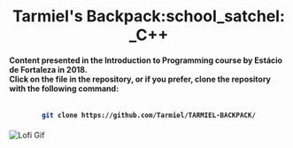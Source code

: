 <h1 align="center"> Tarmiel's Backpack:school_satchel: _C++</h1>

<h4>Content presented in the Introduction to Programming course by Estácio de Fortaleza in 2018. 
  <br />
Click on the file in the repository, or if you prefer, clone the repository with the following command: </h4>

<h4 align="center">

```bash

git clone https://github.com/Tarmiel/TARMIEL-BACKPACK/

```
</h4>

![Lofi Gif](https://i.imgur.com/eTXACsr.gif)
